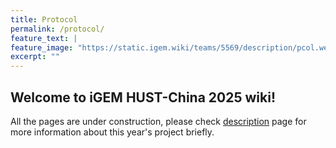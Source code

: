 ```yaml
---
title: Protocol
permalink: /protocol/
feature_text: |
feature_image: "https://static.igem.wiki/teams/5569/description/pcol.webp"
excerpt: ""
---
```


## Welcome to iGEM HUST-China 2025 wiki!

All the pages are under construction, please check [description](description) page for more information about this year's project briefly.

